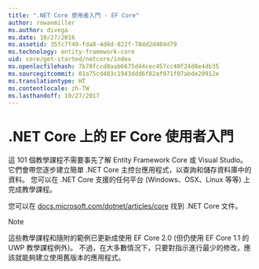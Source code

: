 ```yaml
---
title: ".NET Core 使用者入門 - EF Core"
author: rowanmiller
ms.author: divega
ms.date: 10/27/2016
ms.assetid: 35fc7f49-fda8-4d8d-822f-78dd2d484d79
ms.technology: entity-framework-core
uid: core/get-started/netcore/index
ms.openlocfilehash: 7b70fccd8aab6675d44cec457cc40f24d8e4db35
ms.sourcegitcommit: 01a75cd483c1943ddd6f82af971f07abde20912e
ms.translationtype: HT
ms.contentlocale: zh-TW
ms.lasthandoff: 10/27/2017
---
```

# <a name="getting-started-with-ef-core-on-net-core"></a>.NET Core 上的 EF Core 使用者入門

這 101 個教學課程不需要事先了解 Entity Framework Core 或 Visual Studio。 它們會帶您逐步建立簡單 .NET Core 主控台應用程式，以查詢和儲存資料庫中的資料。 您可以在 .NET Core 支援的任何平台 (Windows、OSX、Linux 等等) 上完成教學課程。

您可以在 [docs.microsoft.com/dotnet/articles/core](https://docs.microsoft.com/dotnet/articles/core/) 找到 .NET Core 文件。

> [!NOTE]  
> 這些教學課程和隨附的範例已更新成使用 EF Core 2.0 (但仍使用 EF Core 1.1 的 UWP 教學課程例外)。 不過，在大多數情況下，只要對指示進行最少的修改，應該就能夠建立使用舊版本的應用程式。
